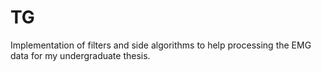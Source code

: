 # TG
Implementation of filters and side algorithms to help processing the EMG data for my undergraduate thesis.

